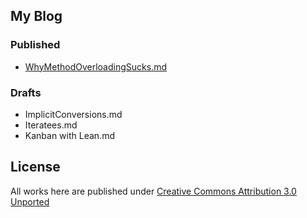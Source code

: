 ## My Blog

### Published

- [WhyMethodOverloadingSucks.md](http://www.underflow.ca/my/why-method-overloading-sucks-in-scala/)

### Drafts

- ImplicitConversions.md
- Iteratees.md
- Kanban with Lean.md

## License 

All works here are published under [Creative Commons Attribution 3.0 Unported](http://creativecommons.org/licenses/by/3.0/)
